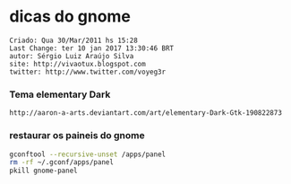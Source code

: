 # dicas do gnome

```
Criado: Qua 30/Mar/2011 hs 15:28
Last Change: ter 10 jan 2017 13:30:46 BRT
autor: Sérgio Luiz Araújo Silva
site: http://vivaotux.blogspot.com
twitter: http://www.twitter.com/voyeg3r
```

### Tema elementary Dark

	http://aaron-a-arts.deviantart.com/art/elementary-Dark-Gtk-190822873

### restaurar os paineis do gnome

``` sh
gconftool --recursive-unset /apps/panel
rm -rf ~/.gconf/apps/panel
pkill gnome-panel
```

